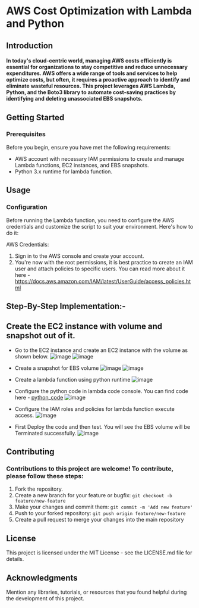 # AWS Cost Optimization with Lambda and Python

## Introduction

#### In today's cloud-centric world, managing AWS costs efficiently is essential for organizations to stay competitive and reduce unnecessary expenditures. AWS offers a wide range of tools and services to help optimize costs, but often, it requires a proactive approach to identify and eliminate wasteful resources. This project leverages AWS Lambda, Python, and the Boto3 library to automate cost-saving practices by identifying and deleting unassociated EBS snapshots.

## Getting Started
### Prerequisites
Before you begin, ensure you have met the following requirements:

- AWS account with necessary IAM permissions to create and manage Lambda functions, EC2 instances, and EBS snapshots.
- Python 3.x runtime for lambda function.

## Usage
### Configuration
Before running the Lambda function, you need to configure the AWS credentials and customize the script to suit your environment. Here's how to do it:

AWS Credentials:
1. Sign in to the AWS console and create your account.
2. You're now with the root permissions, it is best practice to create an IAM user and attach policies to specific users. You can read more about it here - https://docs.aws.amazon.com/IAM/latest/UserGuide/access_policies.html

## Step-By-Step Implementation:-
## Create the EC2 instance with volume and snapshot out of it.
- Go to the EC2 instance and create an EC2 instance with the volume as shown below.
![image](https://github.com/Omkar0114/AWS-Cost-Optimization/assets/88308267/ae137d81-f204-42d7-bbd0-796405afc3d2)
![image](https://github.com/Omkar0114/AWS-Cost-Optimization/assets/88308267/a58d35e4-4860-470e-896c-e4796d5fe47a)

- Create a snapshot for EBS volume
![image](https://github.com/Omkar0114/AWS-Cost-Optimization/assets/88308267/fc70321c-adda-4fc7-b7f8-d9eb8ababf3d)
![image](https://github.com/Omkar0114/AWS-Cost-Optimization/assets/88308267/5b24ec19-f7c6-4143-9f67-8410fc44dd49)

- Create a lambda function using python runtime
![image](https://github.com/Omkar0114/AWS-Cost-Optimization/assets/88308267/40c83d4c-5143-4b9e-9d1b-3324add51208)

- Configure the python code in lambda code console. You can find code here - [python_code]()
![image](https://github.com/Omkar0114/AWS-Cost-Optimization/assets/88308267/1281532c-6858-49cc-a005-626c74e4283e)

- Configure the IAM roles and policies for lambda function execute access.
![image](https://github.com/Omkar0114/AWS-Cost-Optimization/assets/88308267/a1897f42-550b-4a3f-a683-bfd37f77c878)

- First Deploy the code and then test. You will see the EBS volume will be Terminated successfully.
![image](https://github.com/Omkar0114/AWS-Cost-Optimization/assets/88308267/be20738e-5db4-45c9-b047-93849620bd97)


## Contributing
### Contributions to this project are welcome! To contribute, please follow these steps:

1. Fork the repository.
2. Create a new branch for your feature or bugfix: `git checkout -b feature/new-feature`
3. Make your changes and commit them: `git commit -m 'Add new feature'`
4. Push to your forked repository: `git push origin feature/new-feature`
5. Create a pull request to merge your changes into the main repository

## License
This project is licensed under the MIT License - see the LICENSE.md file for details.

## Acknowledgments
Mention any libraries, tutorials, or resources that you found helpful during the development of this project.



